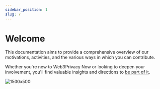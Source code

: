 ```yaml
---
sidebar_position: 1
slug: /
---
```


# Welcome
This documentation aims to provide a comprehensive overview of our motivations, activities, and the various ways in which you can contribute. 

Whether you're new to Web3Privacy Now or looking to deepen your involvement, you'll find valuable insights and directions to [be part of it](https://docs.web3privacy.info/get-involved/). 


![1500x500](https://github.com/web3privacy/w3pn-docs/assets/101947219/a7a8866a-7a0e-44b0-b2fe-0ccd6a1e1e93)

